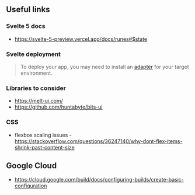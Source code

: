 ## Useful links

### Svelte 5 docs

- https://svelte-5-preview.vercel.app/docs/runes#$state

### Svelte deployment

> To deploy your app, you may need to install an [adapter](https://kit.svelte.dev/docs/adapters) for your target environment.

### Libraries to consider

- https://melt-ui.com/
- https://github.com/huntabyte/bits-ui

### CSS
- flexbox scaling issues - https://stackoverflow.com/questions/36247140/why-dont-flex-items-shrink-past-content-size

## Google Cloud
- https://cloud.google.com/build/docs/configuring-builds/create-basic-configuration
